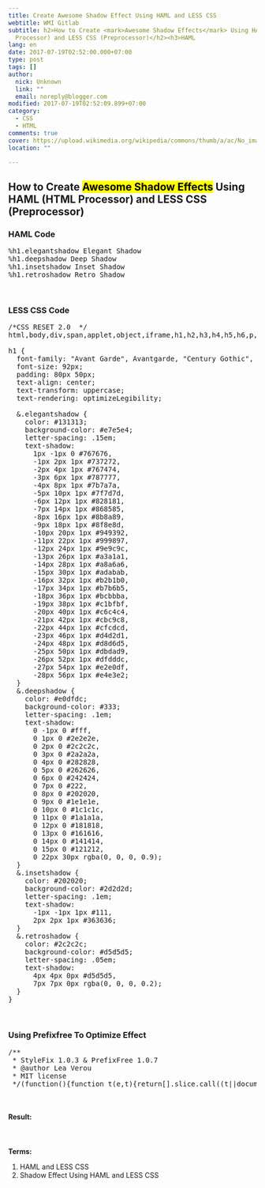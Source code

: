 ```yaml
---
title: Create Awesome Shadow Effect Using HAML and LESS CSS
webtitle: WMI Gitlab
subtitle: h2>How to Create <mark>Awesome Shadow Effects</mark> Using HAML (HTML
  Processor) and LESS CSS (Preprocessor)</h2><h3>HAML
lang: en
date: 2017-07-19T02:52:00.000+07:00
type: post
tags: []
author:
  nick: Unknown
  link: ""
  email: noreply@blogger.com
modified: 2017-07-19T02:52:09.899+07:00
category:
  - CSS
  - HTML
comments: true
cover: https://upload.wikimedia.org/wikipedia/commons/thumb/a/ac/No_image_available.svg/2048px-No_image_available.svg.png
location: ""

---
```


<h2>How to Create <mark>Awesome Shadow Effects</mark> Using HAML (HTML Processor) and LESS CSS (Preprocessor)</h2><h3>HAML Code</h3><pre>%h1.elegantshadow Elegant Shadow<br>%h1.deepshadow Deep Shadow<br>%h1.insetshadow Inset Shadow<br>%h1.retroshadow Retro Shadow</pre><amp-iframe allowfullscreen="" frameborder="0" height="200" layout="responsive" scrolling="yes" src="https://source.l3n4r0x.cf/php/codepen.php?user=dimaslanjaka&amp;id=vmmGxz&amp;tab=html&amp;h=200" width="300"></amp-iframe><br><h3>LESS CSS Code</h3><pre>/*CSS RESET 2.0  */<br>html,body,div,span,applet,object,iframe,h1,h2,h3,h4,h5,h6,p,blockquote,pre,a,abbr,acronym,address,big,cite,code,del,dfn,em,img,ins,kbd,q,s,samp,small,strike,strong,sub,sup,tt,var,b,u,i,center,dl,dt,dd,ol,ul,li,fieldset,form,label,legend,table,caption,tbody,tfoot,thead,tr,th,td,article,aside,canvas,details,embed,figure,figcaption,footer,header,hgroup,menu,nav,output,ruby,section,summary,time,mark,audio,video{margin:0;padding:0;border:0;font-size:100%;font:inherit;vertical-align:baseline}article,aside,details,figcaption,figure,footer,header,hgroup,menu,nav,section{display:block}body{line-height:1}ol,ul{list-style:none}blockquote,q{quotes:none}blockquote:before,blockquote:after,q:before,q:after{content:'';content:none}table{border-collapse:collapse;border-spacing:0}<br><br>h1 {<br>  font-family: "Avant Garde", Avantgarde, "Century Gothic", CenturyGothic, "AppleGothic", sans-serif;<br>  font-size: 92px;<br>  padding: 80px 50px;<br>  text-align: center;<br>  text-transform: uppercase;<br>  text-rendering: optimizeLegibility;<br>  <br>  &amp;.elegantshadow {<br>    color: #131313;<br>    background-color: #e7e5e4;<br>    letter-spacing: .15em;<br>    text-shadow: <br>      1px -1px 0 #767676, <br>      -1px 2px 1px #737272, <br>      -2px 4px 1px #767474, <br>      -3px 6px 1px #787777, <br>      -4px 8px 1px #7b7a7a, <br>      -5px 10px 1px #7f7d7d, <br>      -6px 12px 1px #828181, <br>      -7px 14px 1px #868585, <br>      -8px 16px 1px #8b8a89, <br>      -9px 18px 1px #8f8e8d, <br>      -10px 20px 1px #949392, <br>      -11px 22px 1px #999897, <br>      -12px 24px 1px #9e9c9c, <br>      -13px 26px 1px #a3a1a1, <br>      -14px 28px 1px #a8a6a6, <br>      -15px 30px 1px #adabab, <br>      -16px 32px 1px #b2b1b0, <br>      -17px 34px 1px #b7b6b5, <br>      -18px 36px 1px #bcbbba, <br>      -19px 38px 1px #c1bfbf, <br>      -20px 40px 1px #c6c4c4, <br>      -21px 42px 1px #cbc9c8, <br>      -22px 44px 1px #cfcdcd, <br>      -23px 46px 1px #d4d2d1, <br>      -24px 48px 1px #d8d6d5, <br>      -25px 50px 1px #dbdad9, <br>      -26px 52px 1px #dfdddc, <br>      -27px 54px 1px #e2e0df, <br>      -28px 56px 1px #e4e3e2;<br>  }<br>  &amp;.deepshadow {<br>    color: #e0dfdc;<br>    background-color: #333;<br>    letter-spacing: .1em;<br>    text-shadow: <br>      0 -1px 0 #fff, <br>      0 1px 0 #2e2e2e, <br>      0 2px 0 #2c2c2c, <br>      0 3px 0 #2a2a2a, <br>      0 4px 0 #282828, <br>      0 5px 0 #262626, <br>      0 6px 0 #242424, <br>      0 7px 0 #222, <br>      0 8px 0 #202020, <br>      0 9px 0 #1e1e1e, <br>      0 10px 0 #1c1c1c, <br>      0 11px 0 #1a1a1a, <br>      0 12px 0 #181818, <br>      0 13px 0 #161616, <br>      0 14px 0 #141414, <br>      0 15px 0 #121212, <br>      0 22px 30px rgba(0, 0, 0, 0.9);<br>  }<br>  &amp;.insetshadow {<br>    color: #202020;<br>    background-color: #2d2d2d;<br>    letter-spacing: .1em;<br>    text-shadow: <br>      -1px -1px 1px #111, <br>      2px 2px 1px #363636;<br>  }<br>  &amp;.retroshadow {<br>    color: #2c2c2c;<br>    background-color: #d5d5d5;<br>    letter-spacing: .05em;<br>    text-shadow: <br>      4px 4px 0px #d5d5d5, <br>      7px 7px 0px rgba(0, 0, 0, 0.2);<br>  }<br>}</pre><amp-iframe allowfullscreen="" frameborder="0" height="500" layout="fixed-height" scrolling="yes" src="https://source.l3n4r0x.cf/php/codepen.php?user=dimaslanjaka&amp;id=vmmGxz&amp;tab=css&amp;h=500"></amp-iframe><br><h3>Using Prefixfree To Optimize Effect</h3><pre>/**<br> * StyleFix 1.0.3 &amp; PrefixFree 1.0.7<br> * @author Lea Verou<br> * MIT license<br> */(function(){function t(e,t){return[].slice.call((t||document).querySelectorAll(e))}if(!window.addEventListener)return;var e=window.StyleFix={link:function(t){try{if(t.rel!=="stylesheet"||t.hasAttribute("data-noprefix"))return}catch(n){return}var r=t.href||t.getAttribute("data-href"),i=r.replace(/[^\/]+$/,""),s=t.parentNode,o=new XMLHttpRequest,u;o.onreadystatechange=function(){o.readyState===4&amp;&amp;u()};u=function(){var n=o.responseText;if(n&amp;&amp;t.parentNode&amp;&amp;(!o.status||o.status&lt;400||o.status&gt;600)){n=e.fix(n,!0,t);if(i){n=n.replace(/url\(\s*?((?:"|')?)(.+?)\1\s*?\)/gi,function(e,t,n){return/^([a-z]{3,10}:|\/|#)/i.test(n)?e:'url("'+i+n+'")'});var r=i.replace(/([\\\^\$*+[\]?{}.=!:(|)])/g,"\\$1");n=n.replace(RegExp("\\b(behavior:\\s*?url\\('?\"?)"+r,"gi"),"$1")}var u=document.createElement("style");u.textContent=n;u.media=t.media;u.disabled=t.disabled;u.setAttribute("data-href",t.getAttribute("href"));s.insertBefore(u,t);s.removeChild(t);u.media=t.media}};try{o.open("GET",r);o.send(null)}catch(n){if(typeof XDomainRequest!="undefined"){o=new XDomainRequest;o.onerror=o.onprogress=function(){};o.onload=u;o.open("GET",r);o.send(null)}}t.setAttribute("data-inprogress","")},styleElement:function(t){if(t.hasAttribute("data-noprefix"))return;var n=t.disabled;t.textContent=e.fix(t.textContent,!0,t);t.disabled=n},styleAttribute:function(t){var n=t.getAttribute("style");n=e.fix(n,!1,t);t.setAttribute("style",n)},process:function(){t('link[rel="stylesheet"]:not([data-inprogress])').forEach(StyleFix.link);t("style").forEach(StyleFix.styleElement);t("[style]").forEach(StyleFix.styleAttribute)},register:function(t,n){(e.fixers=e.fixers||[]).splice(n===undefined?e.fixers.length:n,0,t)},fix:function(t,n,r){for(var i=0;i&lt;e.fixers.length;i++)t=e.fixers[i](t,n,r)||t;return t},camelCase:function(e){return e.replace(/-([a-z])/g,function(e,t){return t.toUpperCase()}).replace("-","")},deCamelCase:function(e){return e.replace(/[A-Z]/g,function(e){return"-"+e.toLowerCase()})}};(function(){setTimeout(function(){t('link[rel="stylesheet"]').forEach(StyleFix.link)},10);document.addEventListener("DOMContentLoaded",StyleFix.process,!1)})()})();(function(e){function t(e,t,r,i,s){e=n[e];if(e.length){var o=RegExp(t+"("+e.join("|")+")"+r,"gi");s=s.replace(o,i)}return s}if(!window.StyleFix||!window.getComputedStyle)return;var n=window.PrefixFree={prefixCSS:function(e,r,i){var s=n.prefix;n.functions.indexOf("linear-gradient")&gt;-1&amp;&amp;(e=e.replace(/(\s|:|,)(repeating-)?linear-gradient\(\s*(-?\d*\.?\d*)deg/ig,function(e,t,n,r){return t+(n||"")+"linear-gradient("+(90-r)+"deg"}));e=t("functions","(\\s|:|,)","\\s*\\(","$1"+s+"$2(",e);e=t("keywords","(\\s|:)","(\\s|;|\\}|$)","$1"+s+"$2$3",e);e=t("properties","(^|\\{|\\s|;)","\\s*:","$1"+s+"$2:",e);if(n.properties.length){var o=RegExp("\\b("+n.properties.join("|")+")(?!:)","gi");e=t("valueProperties","\\b",":(.+?);",function(e){return e.replace(o,s+"$1")},e)}if(r){e=t("selectors","","\\b",n.prefixSelector,e);e=t("atrules","@","\\b","@"+s+"$1",e)}e=e.replace(RegExp("-"+s,"g"),"-");e=e.replace(/-\*-(?=[a-z]+)/gi,n.prefix);return e},property:function(e){return(n.properties.indexOf(e)?n.prefix:"")+e},value:function(e,r){e=t("functions","(^|\\s|,)","\\s*\\(","$1"+n.prefix+"$2(",e);e=t("keywords","(^|\\s)","(\\s|$)","$1"+n.prefix+"$2$3",e);return e},prefixSelector:function(e){return e.replace(/^:{1,2}/,function(e){return e+n.prefix})},prefixProperty:function(e,t){var r=n.prefix+e;return t?StyleFix.camelCase(r):r}};(function(){var e={},t=[],r={},i=getComputedStyle(document.documentElement,null),s=document.createElement("div").style,o=function(n){if(n.charAt(0)==="-"){t.push(n);var r=n.split("-"),i=r[1];e[i]=++e[i]||1;while(r.length&gt;3){r.pop();var s=r.join("-");u(s)&amp;&amp;t.indexOf(s)===-1&amp;&amp;t.push(s)}}},u=function(e){return StyleFix.camelCase(e)in s};if(i.length&gt;0)for(var a=0;a&lt;i.length;a++)o(i[a]);else for(var f in i)o(StyleFix.deCamelCase(f));var l={uses:0};for(var c in e){var h=e[c];l.uses&lt;h&amp;&amp;(l={prefix:c,uses:h})}n.prefix="-"+l.prefix+"-";n.Prefix=StyleFix.camelCase(n.prefix);n.properties=[];for(var a=0;a&lt;t.length;a++){var f=t[a];if(f.indexOf(n.prefix)===0){var p=f.slice(n.prefix.length);u(p)||n.properties.push(p)}}n.Prefix=="Ms"&amp;&amp;!("transform"in s)&amp;&amp;!("MsTransform"in s)&amp;&amp;"msTransform"in s&amp;&amp;n.properties.push("transform","transform-origin");n.properties.sort()})();(function(){function i(e,t){r[t]="";r[t]=e;return!!r[t]}var e={"linear-gradient":{property:"backgroundImage",params:"red, teal"},calc:{property:"width",params:"1px + 5%"},element:{property:"backgroundImage",params:"#foo"},"cross-fade":{property:"backgroundImage",params:"url(a.png), url(b.png), 50%"}};e["repeating-linear-gradient"]=e["repeating-radial-gradient"]=e["radial-gradient"]=e["linear-gradient"];var t={initial:"color","zoom-in":"cursor","zoom-out":"cursor",box:"display",flexbox:"display","inline-flexbox":"display",flex:"display","inline-flex":"display"};n.functions=[];n.keywords=[];var r=document.createElement("div").style;for(var s in e){var o=e[s],u=o.property,a=s+"("+o.params+")";!i(a,u)&amp;&amp;i(n.prefix+a,u)&amp;&amp;n.functions.push(s)}for(var f in t){var u=t[f];!i(f,u)&amp;&amp;i(n.prefix+f,u)&amp;&amp;n.keywords.push(f)}})();(function(){function s(e){i.textContent=e+"{}";return!!i.sheet.cssRules.length}var t={":read-only":null,":read-write":null,":any-link":null,"::selection":null},r={keyframes:"name",viewport:null,document:'regexp(".")'};n.selectors=[];n.atrules=[];var i=e.appendChild(document.createElement("style"));for(var o in t){var u=o+(t[o]?"("+t[o]+")":"");!s(u)&amp;&amp;s(n.prefixSelector(u))&amp;&amp;n.selectors.push(o)}for(var a in r){var u=a+" "+(r[a]||"");!s("@"+u)&amp;&amp;s("@"+n.prefix+u)&amp;&amp;n.atrules.push(a)}e.removeChild(i)})();n.valueProperties=["transition","transition-property"];e.className+=" "+n.prefix;StyleFix.register(n.prefixCSS)})(document.documentElement);</pre><br><h4>Result:</h4><amp-iframe allowfullscreen="" frameborder="0" height="500" layout="responsive" scrolling="yes" src="https://source.l3n4r0x.cf/php/codepen.php?user=dimaslanjaka&amp;id=vmmGxz&amp;tab=result&amp;h=500" width="300"></amp-iframe><br><br><b>Terms:</b> <br><ol><li>HAML and LESS CSS</li><li>Shadow Effect Using HAML and LESS CSS</li></ol>